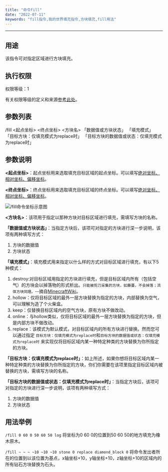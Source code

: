 ```yaml
---
title: "命令fill"
date: "2022-07-11"
keywords: "fill指令,我的世界填充指令,方块填充,fill用法"
---
```


---

## 用途

该指令可对指定区域进行方块填充。

## 执行权限

权限等级：1

有关权限等级的定义和来源[参考此处](/commands/权限等级 "参考此处")。

## 参数列表

/fill <起点坐标> <终点坐标> <方块名> 「数据值或方块状态」 「填充模式」 「目标方块：仅填充模式为replace时」 「目标方块的数据值或状态：仅填充模式为replace时」

## 参数说明

**<起点坐标>**：起点坐标用来选取填充目标区域的起点坐标。可以填写[绝对坐标、相对坐标、偏移坐标](/commands/坐标 "坐标介绍")。

**<终点坐标>**：终点坐标用来选取填充目标区域的终点坐标。可以填写[绝对坐标、相对坐标、偏移坐标](/commands/坐标 "坐标介绍")。

![/fill命令坐标示意图](https://unsc.oss-accelerate.aliyuncs.com/ViewCB/Images/fill-1.svg "/fill命令坐标示意图")

**<方块名>**：该项用于指定以那种方块对目标区域进行填充，需填写方块的名称。

**「数据值或方块状态」**：当指定方块后，该项可对指定的方块进行深一步说明，该项有两种填写方式：

1. 方块的数据值
2. 方块状态

**「填充模式」**：填充模式用来指定以什么样的方式对目标区域进行填充，有以下5种模式：

1. destroy:对目标区域用指定的方块进行填充，但是目标区域内所有（包括空气）的方块会以掉落物的形式析出。`只能被剪刀采集的方块，如藤蔓，不会掉落；流体方块同理。`--摘自[MinecraftWiki](https://minecraft.fandom.com/zh/wiki/%E5%91%BD%E4%BB%A4/fill "MinecraftWiki")。
2. hollow：仅将目标区域的最外一层方块替换为指定的方块，内部替换为空气，可以理解为造了个火柴盒。
3. keep：仅替换目标区域内的空气方块，原有方块不做改动。
4. online：与hollow类似，仅将目标区域的最外一层方块替换为指定的方块，但是内部方块不做改动。
5. replace：该模式为默认模式，对目标区域内的所有方块进行替换。然而您可以通过指定 `目标方块：仅填充模式为replace时`和`目标方块的数据值或状态：仅填充模式为replace时` 来实现仅将目标区域内某一种特定种类的方块替换为你所指定的方块。

**「目标方块：仅填充模式为replace时」**：如上所述，如果你想将目标区域内某一种特定种类的方块替换为你所指定的方块，你们你需要在该项里指定目标区域内被替换的方块，需填写方块的名称。

**「目标方块的数据值或状态：仅填充模式为replace时」**：当指定方块后，该项可对指定的方块进行深一步说明，该项有两种填写方式：

1. 方块的数据值
2. 方块状态

## 用法举例

`/fill 0 60 0 50 60 50 log`  将坐标为0 60 0的位置到50 60 50的地方填充为橡木原木。

`/fill ~ ~ ~ ~10 ~10 ~10 stone 0 replace diamond_block 0`  将命令发出者所在的位置到以该位置为基点，x轴坐标+10，y轴坐标+10，z轴坐标+10的区域内的所有钻石方块替换为石头。

